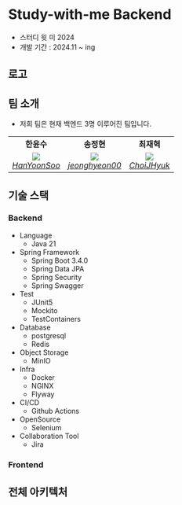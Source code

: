 # Study-with-me Backend

- 스터디 윗 미 2024
- 개발 기간 : 2024.11 ~ ing


## 로고


## 팀 소개

- 저희 팀은 현재 백엔드 3명 이루어진 팀입니다.

<table align="center">
    <tr align="center">
        <td><B>한윤수</B></td>
        <td><B>송정현</B></td>
        <td><B>최재혁</B></td>
    </tr>
    <tr align="center">
        <td>
            <img src="https://github.com/HanYoonSoo.png" style="max-width: 100px">
            <br>
            <a href="https://github.com/HanYoonSoo"><I>HanYoonSoo</I></a>
        </td>
        <td>
            <img src="https://github.com/jeonghyeon00.png" style="max-width: 100px">
            <br>
            <a href="https://github.com/jeonghyeon00"><I>jeonghyeon00</I></a>
        </td>
        <td>
            <img src="https://github.com/ChoiJHyuk.png" style="max-width: 100px">
            <br>
            <a href="https://github.com/ChoiJHyuk"><I>ChoiJHyuk</I></a>
        </td>
    </tr>
</table>

## 기술 스택

### Backend

- Language
    - Java 21
- Spring Framework
    - Spring Boot 3.4.0
    - Spring Data JPA
    - Spring Security
    - Spring Swagger
- Test
  - JUnit5
  - Mockito
  - TestContainers
- Database
    - postgresql
    - Redis
- Object Storage
    - MinIO
- Infra
    - Docker
    - NGINX
    - Flyway
- CI/CD
    - Github Actions
- OpenSource
    - Selenium
- Collaboration Tool
  - Jira

### Frontend

## 전체 아키텍처
